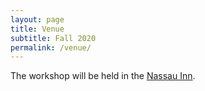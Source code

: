 ```yaml
---
layout: page
title: Venue
subtitle: Fall 2020
permalink: /venue/
---
```


The workshop will be held in the [Nassau Inn](https://www.nassauinn.com/).
